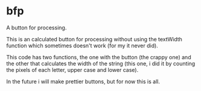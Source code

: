 # bfp
A button for processing.

This is an calculated button for processing without using the textWidth function which sometimes doesn't work (for my it never did).

This code has two functions, the one with the button (the crappy one) and the other that calculates the width of the string (this one, i did it by counting the pixels of each letter, upper case and lower case).

In the future i will make prettier buttons, but for now this is all.
